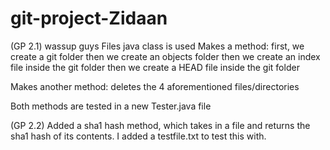 # git-project-Zidaan

(GP 2.1)
wassup guys
Files java class is used
Makes a method:
    first, we create a git folder
    then we create an objects folder
    then we create an index file inside the git folder
    then we create a HEAD file inside the git folder

Makes another method:
    deletes the 4 aforementioned files/directories

Both methods are tested in a new Tester.java file

(GP 2.2)
Added a sha1 hash method, which takes in a file and returns the sha1 hash of its contents.
I added a testfile.txt to test this with.

